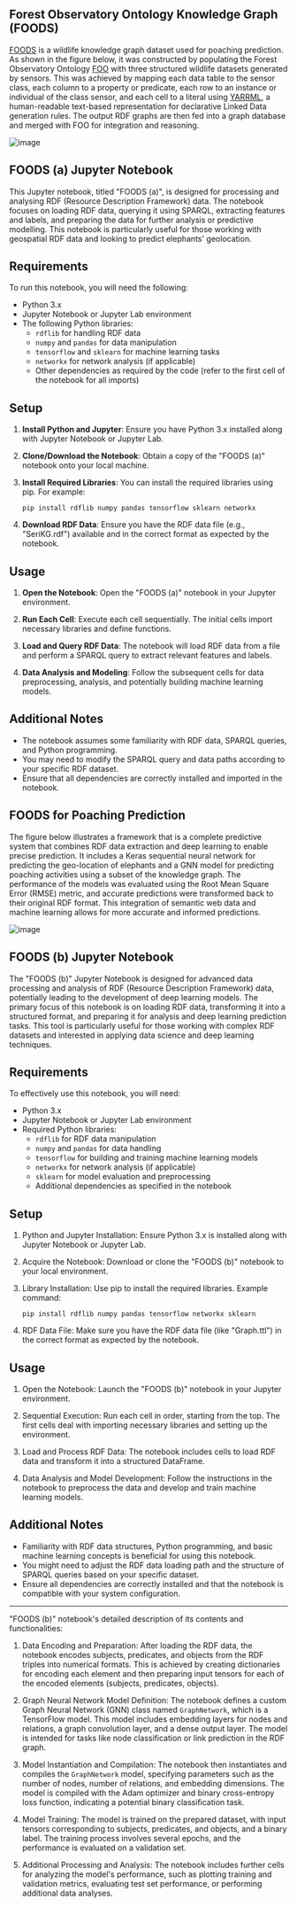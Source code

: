 ## Forest Observatory Ontology Knowledge Graph (FOODS)

[FOODS](https://naeima.github.io/fooKG/) is a wildlife knowledge graph dataset used for poaching prediction. As shown in the figure below, it was constructed by populating the Forest Observatory Ontology [FOO](https://w3id.org/def/foo#) with three structured wildlife datasets generated by sensors. This was achieved by mapping each data table to the sensor class, each column to a property or predicate, each row to an instance or individual of the class sensor, and each cell to a literal using [YARRML](https://rml.io/yarrrml/), a human-readable text-based representation for declarative Linked Data generation rules. The output RDF graphs are then fed into a graph database and merged with FOO for integration and reasoning.

![image](https://lucid.app/publicSegments/view/5eec075d-5ace-4ec0-8165-85ea232301a2/image.png)


## FOODS (a) Jupyter Notebook

This Jupyter notebook, titled "FOODS (a)", is designed for processing and analysing RDF (Resource Description Framework) data. The notebook focuses on loading RDF data, querying it using SPARQL, extracting features and labels, and preparing the data for further analysis or predictive modelling. This notebook is particularly useful for those working with geospatial RDF data and looking to predict elephants' geolocation.

## Requirements

To run this notebook, you will need the following:

- Python 3.x
- Jupyter Notebook or Jupyter Lab environment
- The following Python libraries:
  - `rdflib` for handling RDF data
  - `numpy` and `pandas` for data manipulation
  - `tensorflow` and `sklearn` for machine learning tasks
  - `networkx` for network analysis (if applicable)
  - Other dependencies as required by the code (refer to the first cell of the notebook for all imports)

## Setup

1. **Install Python and Jupyter**: Ensure you have Python 3.x installed along with Jupyter Notebook or Jupyter Lab.

2. **Clone/Download the Notebook**: Obtain a copy of the "FOODS (a)" notebook onto your local machine.

3. **Install Required Libraries**: You can install the required libraries using pip. For example:

   ```
   pip install rdflib numpy pandas tensorflow sklearn networkx
   ```

4. **Download RDF Data**: Ensure you have the RDF data file (e.g., "SeriKG.rdf") available and in the correct format as expected by the notebook.

## Usage

1. **Open the Notebook**: Open the "FOODS (a)" notebook in your Jupyter environment.

2. **Run Each Cell**: Execute each cell sequentially. The initial cells import necessary libraries and define functions.

3. **Load and Query RDF Data**: The notebook will load RDF data from a file and perform a SPARQL query to extract relevant features and labels.

4. **Data Analysis and Modeling**: Follow the subsequent cells for data preprocessing, analysis, and potentially building machine learning models.

## Additional Notes

- The notebook assumes some familiarity with RDF data, SPARQL queries, and Python programming.
- You may need to modify the SPARQL query and data paths according to your specific RDF dataset.
- Ensure that all dependencies are correctly installed and imported in the notebook.


## FOODS for Poaching Prediction 

The figure below illustrates a framework that is a complete predictive system that combines RDF data extraction and deep learning to enable precise prediction. It includes a Keras sequential neural network for predicting the geo-location of elephants and a GNN model for predicting poaching activities using a subset of the knowledge graph. The performance of the models was evaluated using the Root Mean Square Error (RMSE) metric, and accurate predictions were transformed back to their original RDF format. This integration of semantic web data and machine learning allows for more accurate and informed predictions.

![image](https://lucid.app/publicSegments/view/52ed0585-a337-482a-8e30-12473953eb82/image.png)

## FOODS (b) Jupyter Notebook

The "FOODS (b)" Jupyter Notebook is designed for advanced data processing and analysis of RDF (Resource Description Framework) data, potentially leading to the development of deep learning models. The primary focus of this notebook is on loading RDF data, transforming it into a structured format, and preparing it for analysis and deep learning prediction tasks. This tool is particularly useful for those working with complex RDF datasets and interested in applying data science and deep learning techniques.

## Requirements

To effectively use this notebook, you will need:

- Python 3.x
- Jupyter Notebook or Jupyter Lab environment
- Required Python libraries:
  - `rdflib` for RDF data manipulation
  - `numpy` and `pandas` for data handling
  - `tensorflow` for building and training machine learning models
  - `networkx` for network analysis (if applicable)
  - `sklearn` for model evaluation and preprocessing
  - Additional dependencies as specified in the notebook

## Setup

1. Python and Jupyter Installation: Ensure Python 3.x is installed along with Jupyter Notebook or Jupyter Lab.

2. Acquire the Notebook: Download or clone the "FOODS (b)" notebook to your local environment.

3. Library Installation: Use pip to install the required libraries. Example command:

   ```
   pip install rdflib numpy pandas tensorflow networkx sklearn
   ```

4. RDF Data File: Make sure you have the RDF data file (like "Graph.ttl") in the correct format as expected by the notebook.

## Usage

1. Open the Notebook: Launch the "FOODS (b)" notebook in your Jupyter environment.

2. Sequential Execution: Run each cell in order, starting from the top. The first cells deal with importing necessary libraries and setting up the environment.

3. Load and Process RDF Data: The notebook includes cells to load RDF data and transform it into a structured DataFrame.

4. Data Analysis and Model Development: Follow the instructions in the notebook to preprocess the data and develop and train machine learning models.

## Additional Notes

- Familiarity with RDF data structures, Python programming, and basic machine learning concepts is beneficial for using this notebook.
- You might need to adjust the RDF data loading path and the structure of SPARQL queries based on your specific dataset.
- Ensure all dependencies are correctly installed and that the notebook is compatible with your system configuration.

---
 "FOODS (b)" notebook's detailed description of its contents and functionalities:

1. Data Encoding and Preparation: After loading the RDF data, the notebook encodes subjects, predicates, and objects from the RDF triples into numerical formats. This is achieved by creating dictionaries for encoding each element and then preparing input tensors for each of the encoded elements (subjects, predicates, objects).

2. Graph Neural Network Model Definition: The notebook defines a custom Graph Neural Network (GNN) class named `GraphNetwork`, which is a TensorFlow model. This model includes embedding layers for nodes and relations, a graph convolution layer, and a dense output layer. The model is intended for tasks like node classification or link prediction in the RDF graph.

3. Model Instantiation and Compilation: The notebook then instantiates and compiles the `GraphNetwork` model, specifying parameters such as the number of nodes, number of relations, and embedding dimensions. The model is compiled with the Adam optimizer and binary cross-entropy loss function, indicating a potential binary classification task.

4. Model Training: The model is trained on the prepared dataset, with input tensors corresponding to subjects, predicates, and objects, and a binary label. The training process involves several epochs, and the performance is evaluated on a validation set.

5. Additional Processing and Analysis: The notebook includes further cells for analyzing the model's performance, such as plotting training and validation metrics, evaluating test set performance, or performing additional data analyses.

